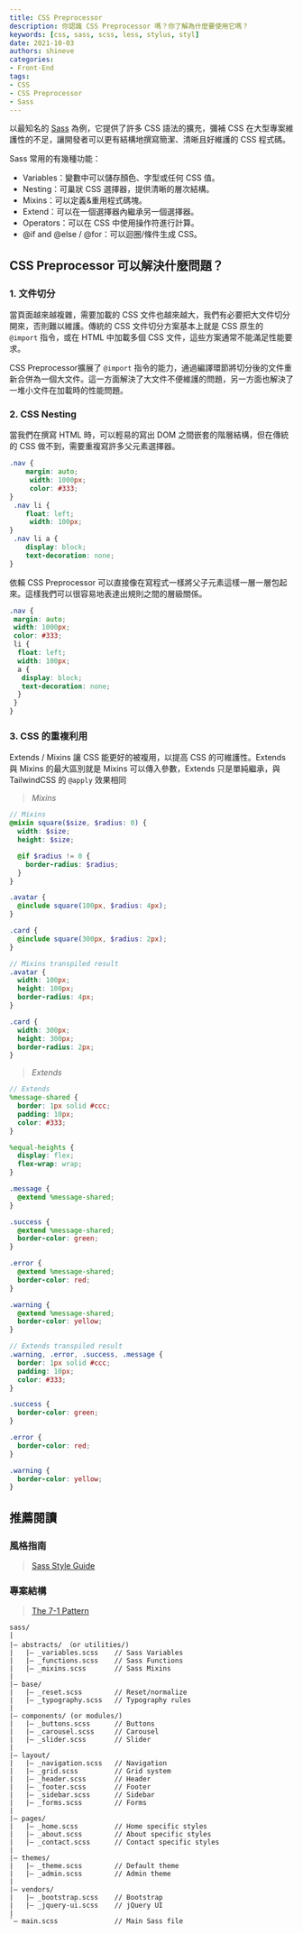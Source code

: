 ```yaml
---
title: CSS Preprocessor
description: 你認識 CSS Preprocessor 嗎？你了解為什麼要使用它嗎？
keywords: [css, sass, scss, less, stylus, styl]
date: 2021-10-03
authors: shineve
categories:
- Front-End
tags: 
- CSS
- CSS Preprocessor
- Sass
---
```

以最知名的 [Sass](https://sass-lang.com/) 為例，它提供了許多 CSS 語法的擴充，彌補 CSS 在大型專案維護性的不足，讓開發者可以更有結構地撰寫簡潔、清晰且好維護的 CSS 程式碼。

Sass 常用的有幾種功能：

- Variables：變數中可以儲存顏色、字型或任何 CSS 值。
- Nesting：可巢狀 CSS 選擇器，提供清晰的層次結構。
- Mixins：可以定義&重用程式碼塊。
- Extend：可以在一個選擇器內繼承另一個選擇器。
- Operators：可以在 CSS 中使用操作符進行計算。
- @if and @else / @for：可以迴圈/條件生成 CSS。

## CSS Preprocessor 可以解決什麼問題？

### 1. 文件切分

當頁面越來越複雜，需要加載的 CSS 文件也越來越大，我們有必要把大文件切分開來，否則難以維護。傳統的 CSS 文件切分方案基本上就是 CSS 原生的 `@import` 指令，或在 HTML 中加載多個 CSS 文件，這些方案通常不能滿足性能要求。

CSS Preprocessor擴展了 `@import` 指令的能力，通過編譯環節將切分後的文件重新合併為一個大文件。這一方面解決了大文件不便維護的問題，另一方面也解決了一堆小文件在加載時的性能問題。

<!--truncate-->

### 2. CSS Nesting

當我們在撰寫 HTML 時，可以輕易的寫出 DOM 之間嵌套的階層結構，但在傳統的 CSS 做不到，需要重複寫許多父元素選擇器。

```css
.nav {
    margin: auto;
     width: 1000px;
     color: #333;
}
 .nav li {
    float: left;
     width: 100px;
}
 .nav li a {
    display: block;
    text-decoration: none;
}
```

依賴 CSS Preprocessor 可以直接像在寫程式一樣將父子元素這樣一層一層包起來。這樣我們可以很容易地表達出規則之間的層級關係。

```scss
.nav {
 margin: auto;
 width: 1000px;
 color: #333;
 li {
  float: left;
  width: 100px;
  a {
   display: block;
   text-decoration: none;
  }
 }
}
```

### 3. CSS 的重複利用

Extends / Mixins 讓 CSS 能更好的被複用，以提高 CSS 的可維護性。Extends 與 Mixins 的最大區別就是 Mixins 可以傳入參數，Extends 只是單純繼承，與 TailwindCSS 的 `@apply` 效果相同

> *Mixins*

```scss
// Mixins
@mixin square($size, $radius: 0) {
  width: $size;
  height: $size;

  @if $radius != 0 {
    border-radius: $radius;
  }
}

.avatar {
  @include square(100px, $radius: 4px);
}

.card {
  @include square(300px, $radius: 2px);
}
```

```scss
// Mixins transpiled result
.avatar {
  width: 100px;
  height: 100px;
  border-radius: 4px;
}

.card {
  width: 300px;
  height: 300px;
  border-radius: 2px;
}
```

> *Extends*

```scss
// Extends
%message-shared {
  border: 1px solid #ccc;
  padding: 10px;
  color: #333;
}

%equal-heights {
  display: flex;
  flex-wrap: wrap;
}

.message {
  @extend %message-shared;
}

.success {
  @extend %message-shared;
  border-color: green;
}

.error {
  @extend %message-shared;
  border-color: red;
}

.warning {
  @extend %message-shared;
  border-color: yellow;
}
```

```scss
// Extends transpiled result
.warning, .error, .success, .message {
  border: 1px solid #ccc;
  padding: 10px;
  color: #333;
}

.success {
  border-color: green;
}

.error {
  border-color: red;
}

.warning {
  border-color: yellow;
}
```

## 推薦閱讀

### 風格指南

> [Sass Style Guide](https://css-tricks.com/sass-style-guide/)

### 專案結構

> [The 7-1 Pattern](https://sass-guidelin.es/#architecture)

``` text
sass/
|
|– abstracts/ （or utilities/)
|   |– _variables.scss    // Sass Variables
|   |– _functions.scss    // Sass Functions
|   |– _mixins.scss       // Sass Mixins
|
|– base/
|   |– _reset.scss        // Reset/normalize
|   |– _typography.scss   // Typography rules
|
|– components/ (or modules/)
|   |– _buttons.scss      // Buttons
|   |– _carousel.scss     // Carousel
|   |– _slider.scss       // Slider
|
|– layout/
|   |– _navigation.scss   // Navigation
|   |– _grid.scss         // Grid system
|   |– _header.scss       // Header
|   |– _footer.scss       // Footer
|   |– _sidebar.scss      // Sidebar
|   |– _forms.scss        // Forms
|
|– pages/
|   |– _home.scss         // Home specific styles
|   |– _about.scss        // About specific styles
|   |– _contact.scss      // Contact specific styles
|
|– themes/
|   |– _theme.scss        // Default theme
|   |– _admin.scss        // Admin theme
|
|– vendors/
|   |– _bootstrap.scss    // Bootstrap
|   |– _jquery-ui.scss    // jQuery UI
|
`– main.scss              // Main Sass file
```
